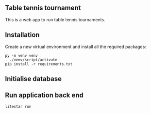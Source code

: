 Table tennis tournament
-----------------------

This is a web app to run table tennis tournaments.

Installation
------------
Create a new virtual environment and install all the required packages:
```console
py -m venv venv
. ./venv/script/activate
pip install -r requirements.txt
```  

Initialise database
-------------------

Run application back end
------------------------
```
litestar run
```

